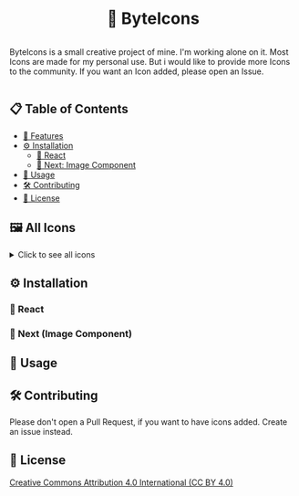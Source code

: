 <div style="display:flex; align-items:center; flex-direction:column">
    <h1>🔹 ByteIcons</h1>
    <p>ByteIcons is a small creative project of mine. I'm working alone on it. Most Icons are made for my personal use. But i would like to provide more Icons to the community. If you want an Icon added, please open an Issue. </p>

</div>

## 📋 Table of Contents

- [🚀 Features](#features)
- [⚙️ Installation](#installation)
  - [🔧 React](#react)
  - [🔧 Next: Image Component](#next)
- [🔧 Usage](#usage)
- [🛠️ Contributing](#contributing)
- [📜 License](#license)

## 🖼️ All Icons

<details>
    <summary>Click to see all icons</summary>

</details>

## ⚙️ Installation

### 🔧 React

### 🔧 Next (Image Component)

## 🔧 Usage

## 🛠️ Contributing

Please don't open a Pull Request, if you want to have icons added.
Create an issue instead.

## 📜 License

[Creative Commons Attribution 4.0 International (CC BY 4.0)](/LICENSE.md)
